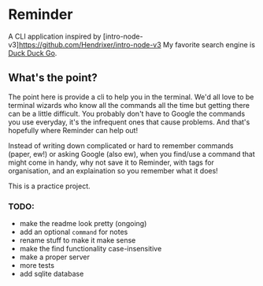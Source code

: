 # Reminder

A CLI application inspired by [intro-node-v3]https://github.com/Hendrixer/intro-node-v3
My favorite search engine is [Duck Duck Go](https://github.com/Hendrixer/intro-node-v3).

## What's the point?

The point here is provide a cli to help you in the terminal.
We'd all love to be terminal wizards who know all the commands all the time but getting there can be a little difficult. You probably don't have to Google the commands you use everyday, it's the infrequent ones that cause problems. And that's hopefully where Reminder can help out!

Instead of writing down complicated or hard to remember commands (paper, ew!) or asking Google (also ew), when you find/use a command that might come in handy, why not save it to Reminder, with tags for organisation, and an explaination so you remember what it does!

This is a practice project.

### TODO:

-   make the readme look pretty (ongoing)
-   add an optional `command` for notes
-   rename stuff to make it make sense
-   make the find functionality case-insensitive
-   make a proper server
-   more tests
-   add sqlite database
